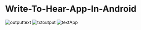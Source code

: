 # Write-To-Hear-App-In-Android
![outputtext](https://user-images.githubusercontent.com/81187698/124552176-cfccfd80-de50-11eb-98d7-7aef91d97c68.PNG)
![txtoutput](https://user-images.githubusercontent.com/81187698/124552182-d196c100-de50-11eb-9e6f-944e89f6164e.PNG)
![textApp](https://user-images.githubusercontent.com/81187698/124552209-d9eefc00-de50-11eb-879d-0046d1e0fbee.PNG)
